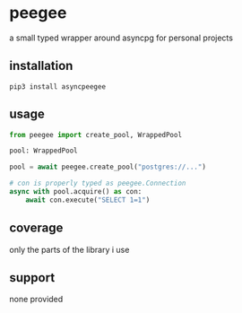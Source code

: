 # peegee
a small typed wrapper around asyncpg for personal projects

## installation
```shell script
pip3 install asyncpeegee
```

## usage
```python
from peegee import create_pool, WrappedPool

pool: WrappedPool

pool = await peegee.create_pool("postgres://...")

# con is properly typed as peegee.Connection
async with pool.acquire() as con:
	await con.execute("SELECT 1=1")
```

## coverage
only the parts of the library i use

## support
none provided
